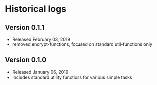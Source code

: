 # Historical logs

## Version 0.1.1
- Released February 03, 2019
- removed encrypt-functions, focused on standard util-functions only

## Version 0.1.0
- Released January 06, 2019
- Includes standard utility functions for various simple tasks

